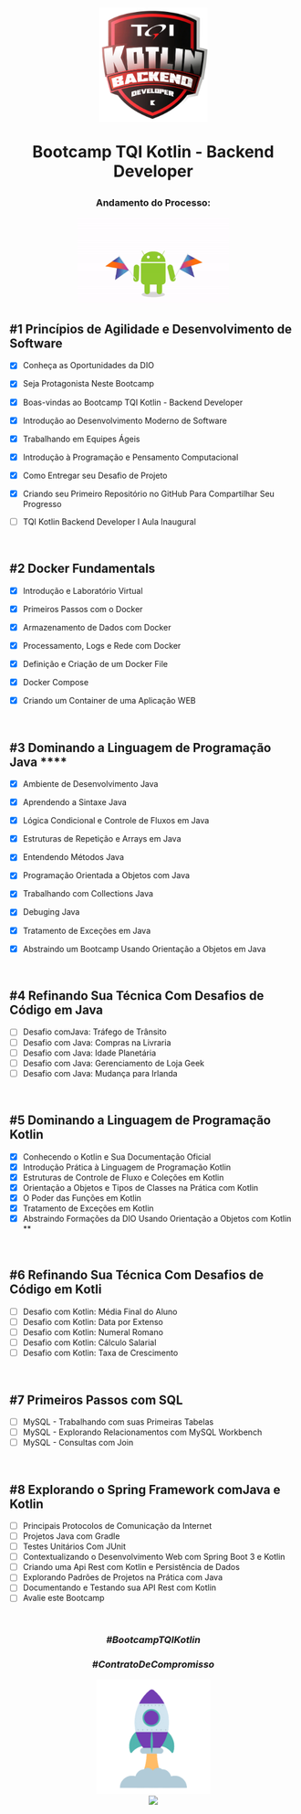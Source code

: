 <div align="center">


<h1><img height="200vh" src="Imagens/logo_bootcamp.webp">

Bootcamp TQI Kotlin - Backend Developer </h1>

<h3> Andamento do Processo:</h3>

<img height="150vh" src="Imagens/kotlin.gif">

</div>


## #1 Princípios de Agilidade e Desenvolvimento de Software

  - [x] Conheça as Oportunidades da DIO

  - [x] Seja Protagonista Neste Bootcamp
  
  - [x] Boas-vindas ao Bootcamp TQI Kotlin - Backend Developer

  - [x] Introdução ao Desenvolvimento Moderno de Software

  - [x] Trabalhando em Equipes Ágeis
 
  - [x] Introdução à Programação e Pensamento Computacional
  
  - [x]	Como Entregar seu Desafio de Projeto
	
  - [x] Criando seu Primeiro Repositório no GitHub Para Compartilhar Seu Progresso

  - [ ] TQI Kotlin Backend Developer I Aula Inaugural


  <br/>


## #2 Docker Fundamentals

  - [x] Introdução e Laboratório Virtual

  - [x] Primeiros Passos com o Docker

  - [x] Armazenamento de Dados com Docker

  - [x] Processamento, Logs e Rede com Docker

  - [x] Definição e Criação de um Docker File

  - [x] Docker Compose

  - [x] Criando um Container de uma Aplicação WEB

  <br/>

## #3 Dominando a Linguagem de Programação Java    ****

  - [x] Ambiente de Desenvolvimento Java
  - [x] Aprendendo a Sintaxe Java
  - [x] Lógica Condicional e Controle de Fluxos em Java
  - [x] Estruturas de Repetição e Arrays em Java
  - [x] Entendendo Métodos Java
  - [x] Programação Orientada a Objetos com Java
  - [x] Trabalhando com Collections Java
  - [x] Debuging Java
  - [x] Tratamento de Exceções em Java
  - [x] Abstraindo um Bootcamp Usando Orientação a Objetos em Java


  <br/>  


## #4 Refinando Sua Técnica Com Desafios de Código em Java

  - [ ] Desafio comJava: Tráfego de Trânsito
  - [ ] Desafio com Java: Compras na Livraria
  - [ ] Desafio com Java: Idade Planetária
  - [ ] Desafio com Java: Gerenciamento de Loja Geek
  - [ ] Desafio com Java: Mudança para Irlanda

  <br/>  

## #5 Dominando a Linguagem de Programação Kotlin

   - [x] Conhecendo o Kotlin e Sua Documentação Oficial
   - [x] Introdução Prática à Linguagem de Programação Kotlin
   - [x] Estruturas de Controle de Fluxo e Coleções em Kotlin
   - [x] Orientação a Objetos e Tipos de Classes na Prática com Kotlin
   - [x] O Poder das Funções em Kotlin
   - [x] Tratamento de Exceções em Kotlin
   - [x] Abstraindo Formações da DIO Usando Orientação a Objetos com Kotlin  **

  <br/>    

## #6 Refinando Sua Técnica Com Desafios de Código em Kotli

  - [ ] Desafio com Kotlin: Média Final do Aluno
  - [ ] Desafio com Kotlin: Data por Extenso
  - [ ] Desafio com Kotlin: Numeral Romano
  - [ ] Desafio com Kotlin: Cálculo Salarial
  - [ ] Desafio com Kotlin: Taxa de Crescimento

  <br/>    


## #7 Primeiros Passos com SQL

  - [ ] MySQL - Trabalhando com suas Primeiras Tabelas
  - [ ] MySQL - Explorando Relacionamentos com MySQL Workbench
  - [ ] MySQL - Consultas com Join
 
  <br/>    


## #8 Explorando o Spring Framework comJava e Kotlin	


  - [ ] Principais Protocolos de Comunicação da Internet
  - [ ] Projetos Java com Gradle
  - [ ] Testes Unitários Com JUnit
  - [ ] Contextualizando o Desenvolvimento Web com Spring Boot 3 e Kotlin
  - [ ] Criando uma Api Rest com Kotlin e Persistência de Dados
  - [ ] Explorando Padrões de Projetos na Prática com Java
  - [ ] Documentando e Testando sua API Rest com Kotlin
  - [ ] Avalie este Bootcamp

  <br/>    




  <div align="center">

### _#BootcampTQIKotlin_

### _#ContratoDeCompromisso_

  <img height="200vh" src="Imagens/foguete.gif"><br><a href="https://www.linkedin.com/in/adrianolima-dev/" target="_blank"><img height="40vh" src="https://cdn-icons-png.flaticon.com/512/3536/3536505.png" target="_blank"></a>
</div>
